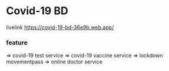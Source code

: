 # Covid-19 BD 

livelink https://covid-19-bd-36e9b.web.app/

### feature
=> covid-19 test service
=> covid-19 vaccine service
=> lockdown movementpass
=> online doctor service

